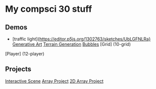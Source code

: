 # My compsci 30 stuff

## Demos
- [traffic light]{https://editor.p5js.org/1302763/sketches/UbLGFNLRa}
[Generative Art](06-art)
[Terrain Generation](07-terrain)
[Bubbles](09-bubble)
[Grid] (10-grid)

[Player] (12-player)

## Projects
[Interactive Scene](P1-interactive_scene)
[Array Project](P2-array_project)
[2D Array Project](P3-2D-array(s))